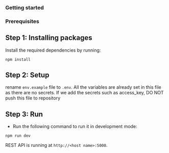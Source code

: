 ### Getting started

### Prerequisites

## Step 1: Installing packages

Install the required dependencies by running:

```
npm install
```

## Step 2: Setup

rename `env.example` file to `.env`. All the variables are already set in this file as there are no secrets. If we add the secrets such as access_key, DO NOT push this file to repository

## Step 3: Run

- Run the following command to run it in development mode:

```
npm run dev
```

REST API is running at `http://<host name>:5000`.

